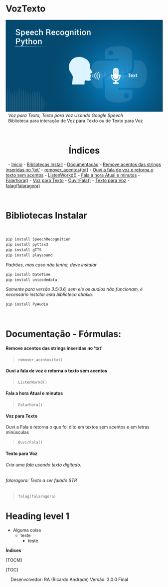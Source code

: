 # VozTexto
![](https://github.com/geniodev/VozTexto/blob/main/speech.png?raw=true)</br>
&nbsp;
*Voz para Texto, Texto para Voz Usando Google Speech*</br>
&nbsp;
Biblioteca para interação de Voz para Texto ou de Texto para Voz</br>

&nbsp;
&nbsp;
<h1 align="center">Índices</h1>
&nbsp;
- <a href="https://github.com/geniodev/VozTexto#voztexto" target="_self">Inicio</a>
- <a href='https://github.com/geniodev/VozTexto#bibliotecas-instalar' target='_self'>Bibliotecas Install</a>
- <a href='https://github.com/geniodev/VozTexto#documenta%C3%A7%C3%A3o---f%C3%B3rmulas' target='_self'>Documentação</a>
  - <a href='https://github.com/geniodev/VozTexto#remove-acentos-das-strings-inseridas-no-txt' target='_self'>Remove acentos das strings inseridas no 'txt'</a>
    - <a href='txt' target='_self'>remover_acentos(txt)</a>
  - <a href='https://github.com/geniodev/VozTexto#ouvi-a-fala-de-voz-e-retorna-o-texto-sem-acentos' target='_self'>Ouvi a fala de voz e retorna o texto sem acentos</a>
    - <a href='' target='_self'>ListenWorkd()</a>
  - <a href='https://github.com/geniodev/VozTexto#fala-a-hora-atual-e-minutos' target='_self'>Fala a hora Atual e minutos</a>
    - <a href='' target='_self'>Falarhora()</a>
  - <a href='https://github.com/geniodev/VozTexto#voz-para-texto' target='_self'>Voz para Texto</a>
    - <a href='' target='_self'>OuvirFala()</a>
  - <a href='https://github.com/geniodev/VozTexto#texto-para-voz' target='_self'>Texto para Voz</a>
    - <a href='falaragora' target='_self'>falag(falaragora)</a>





&nbsp;
&nbsp;
<h1 id="install">Bibliotecas Instalar</h1></br>

```bash
pip install SpeechRecognition
pip install pyttsx3
pip install gTTS
pip install playsound
```

*Padrões, mas caso não tenha, deve instalar*
```bash
pip install DateTime
pip install unicodedata
```
*Somente para versão 3.5/3.6, sem ele os audios não funcionam, é necessário instalar esta biblioteca abaixo.*
```bash
pip install PyAudio
```
&nbsp;
# Documentação - Fórmulas:</br>

#### Remove acentos das strings inseridas no 'txt'
> `remover_acentos(txt)`

#### Ouvi a fala de voz e retorna o texto sem acentos
> `ListenWorkd()`

#### Fala a hora Atual e minutos
> `Falarhora()`

#### Voz para Texto
Ouvi a Fala e retorna o que foi dito em textos sem acentos e em letras minúsculas
> `OuvirFala()`

#### Texto para Voz
###### Cria uma fala usando texto digitado.
###### falaragora: Texto a ser falado STR
> `falag(falaragora)`


<h1>Heading level 1</h1>

- Alguma coisa
  - teste []()
    - teste





**Índices**

[TOCM]

[TOC]



&nbsp;
&nbsp;
Desenvolvedor: RA (Ricardo Andrade)
Versão: 3.0.0 Final
